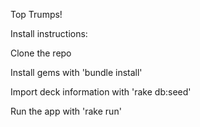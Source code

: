 Top Trumps!

Install instructions:

Clone the repo

Install gems with 'bundle install'

Import deck information with 'rake db:seed'

Run the app with 'rake run'

